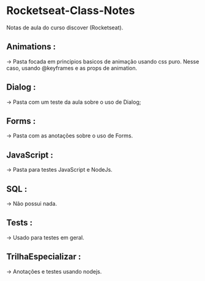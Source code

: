 # Rocketseat-Class-Notes

Notas de aula do curso discover (Rocketseat).

## Animations :

-> Pasta focada em principios basicos de animação usando css puro. Nesse caso, usando @keyframes e as props de animation.

## Dialog : 

-> Pasta com um teste da aula sobre o uso de Dialog;

## Forms :

-> Pasta com as anotações sobre o uso de Forms.

## JavaScript :

-> Pasta para testes JavaScript e NodeJs.

## SQL :

-> Não possui nada.

## Tests : 

-> Usado para testes em geral.

## TrilhaEspecializar : 

-> Anotações e testes usando nodejs.

